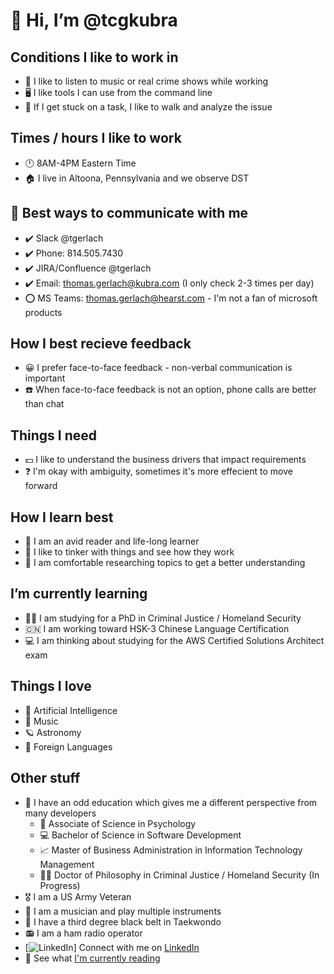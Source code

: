 # 👋 Hi, I’m @tcgkubra

## Conditions I like to work in
- 🎵 I like to listen to music or real crime shows while working
- 🖥️ I like tools I can use from the command line
- 🚶 If I get stuck on a task, I like to walk and analyze the issue 


## Times / hours I like to work
- 🕛 8AM-4PM Eastern Time
- 🏠 I live in Altoona, Pennsylvania and we observe DST
 

## 📱 Best ways to communicate with me
- ✔️ Slack @tgerlach
- ✔️ Phone: 814.505.7430
- ✔️ JIRA/Confluence @tgerlach
- ✔️ Email: thomas.gerlach@kubra.com (I only check 2-3 times per day)
- ⭕ MS Teams: thomas.gerlach@hearst.com - I'm not a fan of microsoft products


## How I best recieve feedback
- 😀 I prefer face-to-face feedback - non-verbal communication is important
- ☎️ When face-to-face feedback is not an option, phone calls are better than chat 


## Things I need
- 💵 I like to understand the business drivers that impact requirements
- ❓ I'm okay with ambiguity, sometimes it's more effecient to move forward


## How I learn best
- 📖 I am an avid reader and life-long learner
- 🤹 I like to tinker with things and see how they work
- 📜 I am comfortable researching topics to get a better understanding


## I’m currently learning
- 👮‍♂️ I am studying for a PhD in Criminal Justice / Homeland Security
- 🇨🇳 I am working toward HSK-3 Chinese Language Certification
- 💻 I am thinking about studying for the AWS Certified Solutions Architect exam
  

## Things I love
- 🤖 Artificial Intelligence
- 🎵 Music
- 🪐 Astronomy 
- 💬 Foreign Languages


## Other stuff
- 📜 I have an odd education which gives me a different perspective from many developers
  - 🧠 Associate of Science in Psychology
  - 💻 Bachelor of Science in Software Development
  - 📈 Master of Business Administration in Information Technology Management
  - 🕵️‍♂️ Doctor of Philosophy in Criminal Justice / Homeland Security (In Progress)
- 🎖️ I am a US Army Veteran
- 🎷 I am a musician and play multiple instruments
- 🥋 I have a third degree black belt in Taekwondo
- 📻 I am a ham radio operator
- [![LinkedIn](https://i.stack.imgur.com/gVE0j.png)] Connect with me on [LinkedIn](https://linkedin.com/in/tcgerlach)
- 📖 See what [I'm currently reading](https://www.librarything.com/catalog/tcgerlach/currentlyreading)

